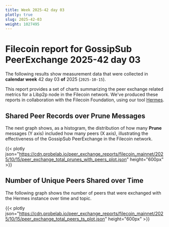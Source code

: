 ```yaml
---
title: Week 2025-42 day 03
plotly: true
slug: 2025-42-03
weight: 1027495
---
```


# Filecoin report for GossipSub PeerExchange 2025-42 day 03

The following results show measurement data that were collected in **calendar week** 42  day 03 **of** 
2025 (`2025-10-15`).

This report provides a set of charts summarizing the peer exchange related metrics for a Libp2p node in the Filecoin network.
We've produced these reports in collaboration with the Filecoin Foundation, using our tool [Hermes](/tools/hermes/).

## Shared Peer Records over Prune Messages
The next graph shows, as a histogram, the distribution of how many **Prune** messages (Y axis) included how many peers (X axis), 
illustrating the effectiveness of the GossipSub PeerExchange in the Filecoin network.

{{< plotly json="https://cdn.probelab.io/peer_exchange_reports/filecoin_mainnet/2025/10/15/peer_exchange_total_prunes_with_peers_plot.json" height="600px" >}}

## Number of Unique Peers Shared over Time
The following graph shows the number of peers that were exchanged with the Hermes instance over time and topic.

{{< plotly json="https://cdn.probelab.io/peer_exchange_reports/filecoin_mainnet/2025/10/15/peer_exchange_total_peers_ts_plot.json" height="600px" >}}